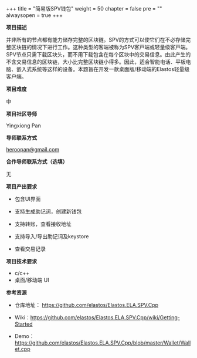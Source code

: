 +++
title = "简易版SPV钱包"
weight = 50
chapter = false
pre = ""
alwaysopen = true
+++

**项目描述**

并⾮所有的节点都有能⼒储存完整的区块链。SPV的⽅式可以使它们在不必存储完整区块链的情况下进⾏⼯作。这种类型的客端被称为SPV客⼾端或轻量级客⼾端。SPV节点只需下载区块头，⽽不⽤下载包含在每个区块中的交易信息。由此产⽣的不含交易信息的区块链，⼤⼩比完整区块链小得多。因此，适合智能电话、平板电脑、嵌⼊式系统等这样的设备。本题旨在开发一款桌面版/移动端的Elastos轻量级客户端。


**项目难度**

中

**项目社区导师**

Yingxiong Pan

**导师联系方式**

heroopan@gmail.com

**合作导师联系方式（选填）**

无

**项目产出要求**

* 包含UI界面

* 支持生成助记词，创建新钱包

* 支持转账，查看接收地址

* 支持导入/导出助记词及keystore

* 查看交易记录

**项目技术要求**
 * c/c++
 * 桌面/移动端 UI

**参考资源**
 * 仓库地址： https://github.com/elastos/Elastos.ELA.SPV.Cpp

 * Wiki：https://github.com/elastos/Elastos.ELA.SPV.Cpp/wiki/Getting-Started

 * Demo：https://github.com/elastos/Elastos.ELA.SPV.Cpp/blob/master/Wallet/Wallet.cpp



